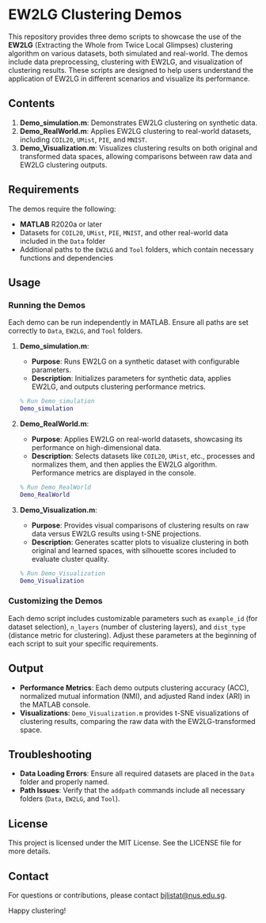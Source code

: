 # EW2LG Clustering Demos

This repository provides three demo scripts to showcase the use of the **EW2LG** (Extracting the Whole from Twice Local Glimpses) clustering algorithm on various datasets, both simulated and real-world. The demos include data preprocessing, clustering with EW2LG, and visualization of clustering results. These scripts are designed to help users understand the application of EW2LG in different scenarios and visualize its performance.

## Contents

1. **Demo_simulation.m**: Demonstrates EW2LG clustering on synthetic data.
2. **Demo_RealWorld.m**: Applies EW2LG clustering to real-world datasets, including `COIL20`, `UMist`, `PIE`, and `MNIST`.
3. **Demo_Visualization.m**: Visualizes clustering results on both original and transformed data spaces, allowing comparisons between raw data and EW2LG clustering outputs.

## Requirements

The demos require the following:
- **MATLAB** R2020a or later
- Datasets for `COIL20`, `UMist`, `PIE`, `MNIST`, and other real-world data included in the `Data` folder
- Additional paths to the `EW2LG` and `Tool` folders, which contain necessary functions and dependencies

## Usage

### Running the Demos

Each demo can be run independently in MATLAB. Ensure all paths are set correctly to `Data`, `EW2LG`, and `Tool` folders.

1. **Demo_simulation.m**: 
   - **Purpose**: Runs EW2LG on a synthetic dataset with configurable parameters.
   - **Description**: Initializes parameters for synthetic data, applies EW2LG, and outputs clustering performance metrics.

   ```matlab
   % Run Demo_simulation
   Demo_simulation
   ```

2. **Demo_RealWorld.m**:
   - **Purpose**: Applies EW2LG on real-world datasets, showcasing its performance on high-dimensional data.
   - **Description**: Selects datasets like `COIL20`, `UMist`, etc., processes and normalizes them, and then applies the EW2LG algorithm. Performance metrics are displayed in the console.

   ```matlab
   % Run Demo_RealWorld
   Demo_RealWorld
   ```

3. **Demo_Visualization.m**:
   - **Purpose**: Provides visual comparisons of clustering results on raw data versus EW2LG results using t-SNE projections.
   - **Description**: Generates scatter plots to visualize clustering in both original and learned spaces, with silhouette scores included to evaluate cluster quality.

   ```matlab
   % Run Demo_Visualization
   Demo_Visualization
   ```

### Customizing the Demos

Each demo script includes customizable parameters such as `example_id` (for dataset selection), `n_layers` (number of clustering layers), and `dist_type` (distance metric for clustering). Adjust these parameters at the beginning of each script to suit your specific requirements.

## Output

- **Performance Metrics**: Each demo outputs clustering accuracy (ACC), normalized mutual information (NMI), and adjusted Rand index (ARI) in the MATLAB console.
- **Visualizations**: `Demo_Visualization.m` provides t-SNE visualizations of clustering results, comparing the raw data with the EW2LG-transformed space.

## Troubleshooting

- **Data Loading Errors**: Ensure all required datasets are placed in the `Data` folder and properly named.
- **Path Issues**: Verify that the `addpath` commands include all necessary folders (`Data`, `EW2LG`, and `Tool`).

## License

This project is licensed under the MIT License. See the LICENSE file for more details.

## Contact

For questions or contributions, please contact bjlistat@nus.edu.sg.

Happy clustering!

